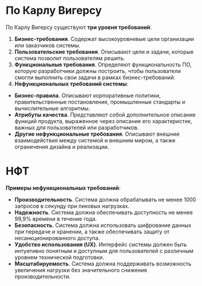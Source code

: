 

# По Карлу Вигерсу

По Карлу Вигерсу существуют **три уровня требований**:

1. **Бизнес-требования**. Содержат высокоуровневые цели организации или заказчиков системы. 
2. **Пользовательские требования**. Описывают цели и задачи, которые система позволит пользователям решить. 
3. **Функциональные требования**. Определяют функциональность ПО, которую разработчики должны построить, чтобы пользователи смогли выполнить свои задачи в рамках бизнес-требований. 
4. **Нефункциональных требований системы**: 

- **Бизнес-правила**. Описывают корпоративные политики, правительственные постановления, промышленные стандарты и вычислительные алгоритмы. 
- **Атрибуты качества**. Представляют собой дополнительное описание функций продукта, выраженное через описание его характеристик, важных для пользователей или разработчиков.
- **Другие нефункциональные требования**. Описывают внешние взаимодействия между системой и внешним миром, а также ограничения дизайна и реализации.

# НФТ

**Примеры нефункциональных требований**:

- **Производительность**. Система должна обрабатывать не менее 1000 запросов в секунду при пиковых нагрузках.
- **Надежность**. Система должна обеспечивать доступность не менее 99,9% времени в течение года.
- **Безопасность**. Система должна использовать шифрование данных при передаче и хранении, а также обеспечивать защиту от несанкционированного доступа. 
- **Удобство использования (UX)**. Интерфейс системы должен быть интуитивно понятным и доступным для пользователей с различным уровнем технической подготовки.
- **Масштабируемость**. Система должна поддерживать возможность увеличения нагрузки без значительного снижения производительности.